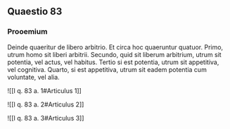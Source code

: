 ## Quaestio 83

### Prooemium

Deinde quaeritur de libero arbitrio. Et circa hoc quaeruntur quatuor. Primo, utrum homo sit liberi arbitrii. Secundo, quid sit liberum arbitrium, utrum sit potentia, vel actus, vel habitus. Tertio si est potentia, utrum sit appetitiva, vel cognitiva. Quarto, si est appetitiva, utrum sit eadem potentia cum voluntate, vel alia.

![[I q. 83 a. 1#Articulus 1]]

![[I q. 83 a. 2#Articulus 2]]

![[I q. 83 a. 3#Articulus 3]]

